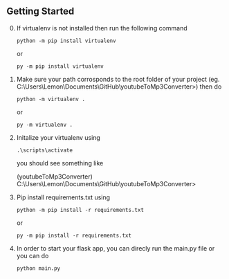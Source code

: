 ## Getting Started
0. If virtualenv is not installed then run the following command

    ```python -m pip install virtualenv```
    
    or

    ```py -m pip install virtualenv```
    
1. Make sure your path corrosponds to the root folder of your project (eg. C:\Users\Lemon\Documents\GitHub\youtubeToMp3Converter>)  then do

    ```python -m virtualenv .```

    or 

    ```py -m virtualenv .```

2. Initalize your virtualenv using

    ```.\scripts\activate```

    you should see something like 
    
    (youtubeToMp3Converter) C:\Users\Lemon\Documents\GitHub\youtubeToMp3Converter>

3. Pip install requirements.txt using

    ```python -m pip install -r requirements.txt```

    or 

    ```py -m pip install -r requirements.txt```

4. In order to start your flask app, you can direcly run the main.py file or you can do

    ```python main.py```

